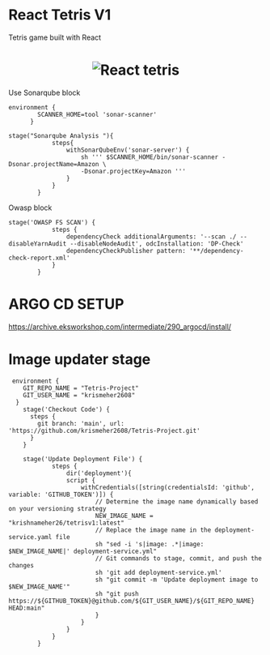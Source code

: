 # React Tetris V1

Tetris game built with React

<h1 align="center">
  <img alt="React tetris " title="#React tetris desktop" src="./images/game.jpg" />
</h1>


Use Sonarqube block 
```
environment {
        SCANNER_HOME=tool 'sonar-scanner'
      }

stage("Sonarqube Analysis "){
            steps{
                withSonarQubeEnv('sonar-server') {
                    sh ''' $SCANNER_HOME/bin/sonar-scanner -Dsonar.projectName=Amazon \
                    -Dsonar.projectKey=Amazon '''
                }
            }
        }
```        

Owasp block
```
stage('OWASP FS SCAN') {
            steps {
                dependencyCheck additionalArguments: '--scan ./ --disableYarnAudit --disableNodeAudit', odcInstallation: 'DP-Check'
                dependencyCheckPublisher pattern: '**/dependency-check-report.xml'
            }
        }
```

# ARGO CD SETUP
https://archive.eksworkshop.com/intermediate/290_argocd/install/

# Image updater stage
```
 environment {
    GIT_REPO_NAME = "Tetris-Project"
    GIT_USER_NAME = "krismeher2608"
  }
    stage('Checkout Code') {
      steps {
        git branch: 'main', url: 'https://github.com/krismeher2608/Tetris-Project.git'
      }
    }

    stage('Update Deployment File') {
            steps {
                dir('deployment'){
                script {
                    withCredentials([string(credentialsId: 'github', variable: 'GITHUB_TOKEN')]) {
                        // Determine the image name dynamically based on your versioning strategy
                        NEW_IMAGE_NAME = "krishnameher26/tetrisv1:latest"
                        // Replace the image name in the deployment-service.yaml file
                        sh "sed -i 's|image: .*|image: $NEW_IMAGE_NAME|' deployment-service.yml"
                        // Git commands to stage, commit, and push the changes
                        sh 'git add deployment-service.yml'
                        sh "git commit -m 'Update deployment image to $NEW_IMAGE_NAME'"
                        sh "git push https://${GITHUB_TOKEN}@github.com/${GIT_USER_NAME}/${GIT_REPO_NAME} HEAD:main"
                        }   
                    }
                }
            }
        }

```
